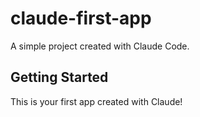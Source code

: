 # claude-first-app

A simple project created with Claude Code.

## Getting Started

This is your first app created with Claude!